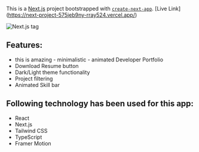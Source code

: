 This is a [Next.js](https://nextjs.org/) project bootstrapped with [`create-next-app`](https://github.com/vercel/next.js/tree/canary/packages/create-next-app).
[Live Link] (https://next-project-575jeb9ny-rray524.vercel.app/)

![Next.js tag](https://prnt.sc/269vi2h)

## Features:
- this is amazing - minimalistic - animated Developer Portfolio 
- Download Resume button
- Dark/Light theme functionality
- Project filtering
- Animated Skill bar

## Following technology has been used for this app:
- React
- Next.js
- Tailwind CSS
- TypeScript
- Framer Motion
